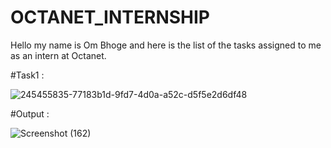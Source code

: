 # OCTANET_INTERNSHIP
Hello my name is Om Bhoge and here is the list of the tasks assigned to me as an intern at Octanet.

#Task1 :

![245455835-77183b1d-9fd7-4d0a-a52c-d5f5e2d6df48](https://github.com/OM28-bhoge/OCTANET_JUNE/assets/114462074/3989638c-0b01-420b-a734-2c493cbce566)

#Output : 

![Screenshot (162)](https://github.com/OM28-bhoge/OCTANET_JUNE/assets/114462074/fa4a64c2-3945-4e06-82ac-5e282cc00dd5)
